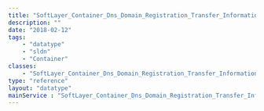 ```yaml
---
title: "SoftLayer_Container_Dns_Domain_Registration_Transfer_Information"
description: ""
date: "2018-02-12"
tags:
    - "datatype"
    - "sldn"
    - "Container"
classes:
    - "SoftLayer_Container_Dns_Domain_Registration_Transfer_Information"
type: "reference"
layout: "datatype"
mainService : "SoftLayer_Container_Dns_Domain_Registration_Transfer_Information"
---
```

